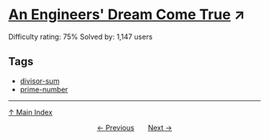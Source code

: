 # [An Engineers' Dream Come True](https://projecteuler.net/problem=263) ↗️

Difficulty rating: 75%
Solved by: 1,147 users
## Tags

- [divisor-sum](../tags/divisor-sum.md)
- [prime-number](../tags/prime-number.md)



---

[↑ Main Index](../README.md)


<div align=center><a href='262.md'>← Previous</a> &nbsp;&nbsp; &nbsp;&nbsp;  <a href='264.md'>Next →</a></div>
